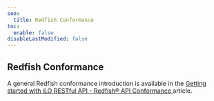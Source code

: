```yaml
---
seo:
  title: Redfish Conformance
toc:
  enable: false
disableLastModified: false
---
```


## Redfish Conformance

<!-- Need to introduce basic concepts of Redfish conformance with explicit
references to DMTF documents

     It would be good to specify to which versions of Redfish DSPs
      (DSP0266 AND DSP0268) the iLO 6 version is conformant to.

     Concerning the data model, notice that iLO 6 1.10's
     `/redfish/v1/LicenseService` is an HPE OEM extension data type
     (HpeLicenseCollection). Does this means that iLO 6 cannot be compliant to
      DSP0268 2021.4 ? If not, we need to explain why.
-->

A general Redfish conformance introduction is available in the
<a href="https://developer.hpe.com/blog/getting-started-with-ilo-restful-api-redfish-api-conformance/" target="_blank"> Getting started with iLO RESTful API - Redfish® API Conformance </a> article.
